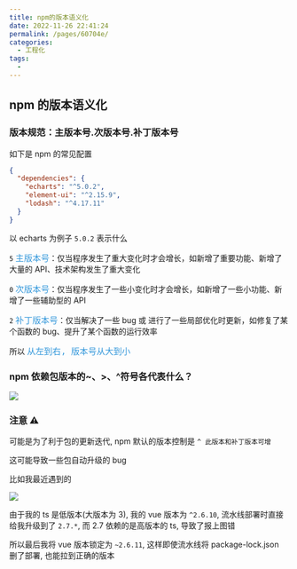 ```yaml
---
title: npm的版本语义化
date: 2022-11-26 22:41:24
permalink: /pages/60704e/
categories:
  - 工程化
tags:
  - 
---
```

## npm 的版本语义化

### 版本规范：主版本号.次版本号.补丁版本号

如下是 npm 的常见配置

```json
{
  "dependencies": {
    "echarts": "^5.0.2",
    "element-ui": "^2.15.9",
    "lodash": "^4.17.11"
  }
}
```

以 echarts 为例子 `5.0.2` 表示什么

`5` <font color=#3498db size=4>`主版本号`</font>：仅当程序发生了重大变化时才会增长，如新增了重要功能、新增了大量的 API、技术架构发生了重大变化

`0` <font color=#3498db size=4>`次版本号`</font>：仅当程序发生了一些小变化时才会增长，如新增了一些小功能、新增了一些辅助型的 API

`2` <font color=#3498db size=4>`补丁版本号`</font>：仅当解决了一些 bug 或 进行了一些局部优化时更新，如修复了某个函数的 bug、提升了某个函数的运行效率

所以 <font color=#3498db size=4>`从左到右, 版本号从大到小`</font>

### npm 依赖包版本的~、>、^符号各代表什么？

![](https://raw.gitmirror.com/GanChuanYin/picture/main/blog/20221121223118.png)

### 注意 ⚠️

可能是为了利于包的更新迭代, npm 默认的版本控制是 `^ 此版本和补丁版本可增`

这可能导致一些包自动升级的 bug

比如我最近遇到的

![](https://raw.gitmirror.com/GanChuanYin/picture/main/blog/20221121223419.png)

由于我的 ts 是低版本(大版本为 3), 我的 vue 版本为 `^2.6.10`, 流水线部署时直接给我升级到了 `2.7.*`, 而 2.7 依赖的是高版本的 ts, 导致了报上图错

所以最后我将 vue 版本锁定为 `~2.6.11`, 这样即使流水线将 package-lock.json 删了部署, 也能拉到正确的版本
